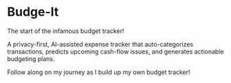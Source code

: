 # Budge-It
The start of the infamous budget tracker!

A privacy-first, AI-assisted expense tracker that auto-categorizes transactions, predicts upcoming cash-flow issues, and generates actionable budgeting plans.

Follow along on my journey as I build up my own budget tracker!